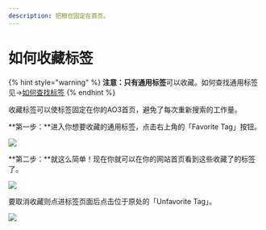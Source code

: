 ```yaml
---
description: 把粮仓固定在首页。
---
```


# 如何收藏标签

{% hint style="warning" %}
**注意：**只有**通用标签**可以收藏。如何查找通用标签见→[如何查找标签](../ru-he-chi-fan-chu-ji-ban/sou-suo-ji-ben-fa-search/ru-he-cha-zhao-biao-qian-tags.md)
{% endhint %}

收藏标签可以使标签固定在你的AO3首页，避免了每次重新搜索的工作量。

**第一步：**进入你想要收藏的通用标签，点击右上角的「Favorite Tag」按钮。

![](../.gitbook/assets/MTXX\_MH20230313\_194711568.jpg)

**第二步：**就这么简单！现在你就可以在你的网站首页看到这些收藏了的标签了。

![](../.gitbook/assets/MTXX\_MH20230313\_195341426.jpg)

要取消收藏则点进标签页面后点击位于原处的「Unfavorite Tag」。

![](../.gitbook/assets/MTXX\_MH20230313\_194917882.jpg)
